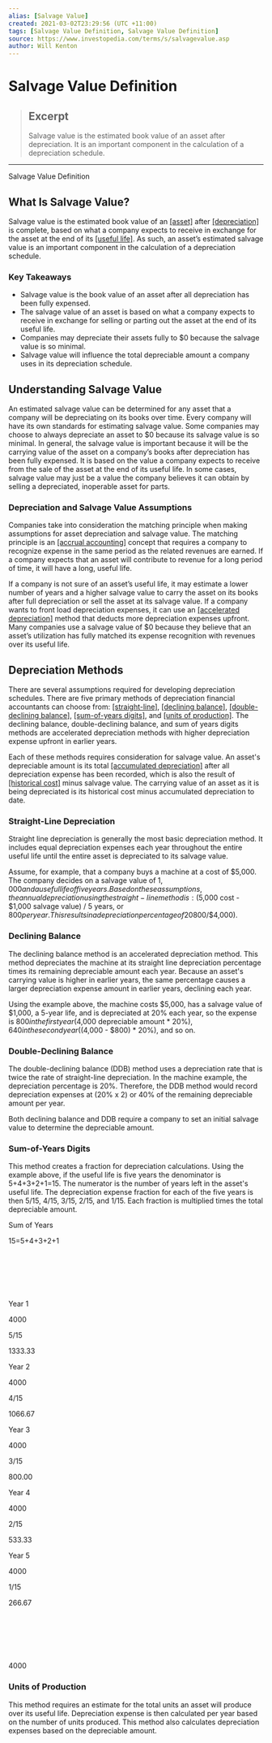 ```yaml
---
alias: [Salvage Value]
created: 2021-03-02T23:29:56 (UTC +11:00)
tags: [Salvage Value Definition, Salvage Value Definition]
source: https://www.investopedia.com/terms/s/salvagevalue.asp
author: Will Kenton
---
```


# Salvage Value Definition

> ## Excerpt
> Salvage value is the estimated book value of an asset after depreciation. It is an important component in the calculation of a depreciation schedule.

---

Salvage Value Definition
## What Is Salvage Value?

Salvage value is the estimated book value of an [[asset]](https://www.investopedia.com/terms/a/asset.asp) after [[depreciation]](https://www.investopedia.com/terms/d/depreciation.asp) is complete, based on what a company expects to receive in exchange for the asset at the end of its [[useful life]](https://www.investopedia.com/terms/u/usefullife.asp). As such, an asset’s estimated salvage value is an important component in the calculation of a depreciation schedule. 

### Key Takeaways

-   Salvage value is the book value of an asset after all depreciation has been fully expensed.
-   The salvage value of an asset is based on what a company expects to receive in exchange for selling or parting out the asset at the end of its useful life.
-   Companies may depreciate their assets fully to $0 because the salvage value is so minimal.
-   Salvage value will influence the total depreciable amount a company uses in its depreciation schedule.

## Understanding Salvage Value

An estimated salvage value can be determined for any asset that a company will be depreciating on its books over time. Every company will have its own standards for estimating salvage value. Some companies may choose to always depreciate an asset to $0 because its salvage value is so minimal. In general, the salvage value is important because it will be the carrying value of the asset on a company’s books after depreciation has been fully expensed. It is based on the value a company expects to receive from the sale of the asset at the end of its useful life. In some cases, salvage value may just be a value the company believes it can obtain by selling a depreciated, inoperable asset for parts.

### Depreciation and Salvage Value Assumptions

Companies take into consideration the matching principle when making assumptions for asset depreciation and salvage value. The matching principle is an [[accrual accounting]](https://www.investopedia.com/terms/a/accrualaccounting.asp) concept that requires a company to recognize expense in the same period as the related revenues are earned. If a company expects that an asset will contribute to revenue for a long period of time, it will have a long, useful life.

If a company is not sure of an asset’s useful life, it may estimate a lower number of years and a higher salvage value to carry the asset on its books after full depreciation or sell the asset at its salvage value. If a company wants to front load depreciation expenses, it can use an [[accelerated depreciation]](https://www.investopedia.com/terms/a/accelerateddepreciation.asp) method that deducts more depreciation expenses upfront. Many companies use a salvage value of $0 because they believe that an asset’s utilization has fully matched its expense recognition with revenues over its useful life.

## Depreciation Methods

There are several assumptions required for developing depreciation schedules. There are five primary methods of depreciation financial accountants can choose from: [[straight-line]](https://www.investopedia.com/terms/s/straightlinebasis.asp), [[declining balance]](https://www.investopedia.com/terms/d/decliningbalancemethod.asp), [[double-declining balance]](https://www.investopedia.com/terms/d/double-declining-balance-depreciation-method.asp), [[sum-of-years digits]](https://www.investopedia.com/terms/s/sum-of-the-years-digits.asp), and [[units of production]](https://www.investopedia.com/terms/u/unit-of-production-method.asp). The declining balance, double-declining balance, and sum of years digits methods are accelerated depreciation methods with higher depreciation expense upfront in earlier years.

Each of these methods requires consideration for salvage value. An asset's depreciable amount is its total [[accumulated depreciation]](https://www.investopedia.com/terms/a/accumulated-depreciation.asp) after all depreciation expense has been recorded, which is also the result of [[historical cost]](https://www.investopedia.com/terms/h/historical-cost.asp) minus salvage value. The carrying value of an asset as it is being depreciated is its historical cost minus accumulated depreciation to date.

### Straight-Line Depreciation

Straight line depreciation is generally the most basic depreciation method. It includes equal depreciation expenses each year throughout the entire useful life until the entire asset is depreciated to its salvage value.

Assume, for example, that a company buys a machine at a cost of $5,000. The company decides on a salvage value of $1,000 and a useful life of five years. Based on these assumptions, the annual depreciation using the straight-line method is: ($5,000 cost - $1,000 salvage value) / 5 years, or $800 per year. This results in a depreciation percentage of 20% ($800/$4,000).

### Declining Balance

The declining balance method is an accelerated depreciation method. This method depreciates the machine at its straight line depreciation percentage times its remaining depreciable amount each year. Because an asset's carrying value is higher in earlier years, the same percentage causes a larger depreciation expense amount in earlier years, declining each year.

Using the example above, the machine costs $5,000, has a salvage value of $1,000, a 5-year life, and is depreciated at 20% each year, so the expense is $800 in the first year ($4,000 depreciable amount \* 20%), $640 in the second year (($4,000 - $800) \* 20%), and so on.

### Double-Declining Balance

The double-declining balance (DDB) method uses a depreciation rate that is twice the rate of straight-line depreciation. In the machine example, the depreciation percentage is 20%. Therefore, the DDB method would record depreciation expenses at (20% x 2) or 40% of the remaining depreciable amount per year.

Both declining balance and DDB require a company to set an initial salvage value to determine the depreciable amount.

### Sum-of-Years Digits

This method creates a fraction for depreciation calculations. Using the example above, if the useful life is five years the denominator is 5+4+3+2+1=15. The numerator is the number of years left in the asset's useful life. The depreciation expense fraction for each of the five years is then 5/15, 4/15, 3/15, 2/15, and 1/15. Each fraction is multiplied times the total depreciable amount.

Sum of Years

15=5+4+3+2+1

 

 

 

Year 1

4000

5/15

1333.33

Year 2

4000

4/15

1066.67

Year 3

4000

3/15

800.00

Year 4

4000

2/15

533.33

Year 5

4000

1/15

266.67

 

 

 

4000

### Units of Production

This method requires an estimate for the total units an asset will produce over its useful life. Depreciation expense is then calculated per year based on the number of units produced. This method also calculates depreciation expenses based on the depreciable amount.
